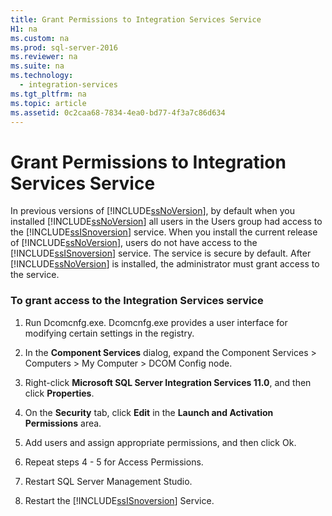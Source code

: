 ```yaml
---
title: Grant Permissions to Integration Services Service
H1: na
ms.custom: na
ms.prod: sql-server-2016
ms.reviewer: na
ms.suite: na
ms.technology: 
  - integration-services
ms.tgt_pltfrm: na
ms.topic: article
ms.assetid: 0c2caa68-7834-4ea0-bd77-4f3a7c86d634
---
```

# Grant Permissions to Integration Services Service
  In previous versions of [!INCLUDE[ssNoVersion](../../Token/Other/ssNoVersion_md.md)], by default when you installed [!INCLUDE[ssNoVersion](../../Token/Other/ssNoVersion_md.md)] all users in the Users group had access to the [!INCLUDE[ssISnoversion](../../Token/Other/ssISnoversion_md.md)] service. When you install the current release of [!INCLUDE[ssNoVersion](../../Token/Other/ssNoVersion_md.md)], users do not have access to the [!INCLUDE[ssISnoversion](../../Token/Other/ssISnoversion_md.md)] service. The service is secure by default. After [!INCLUDE[ssNoVersion](../../Token/Other/ssNoVersion_md.md)] is installed, the administrator must grant access to the service.  
  
### To grant access to the Integration Services service  
  
1.  Run Dcomcnfg.exe. Dcomcnfg.exe provides a user interface for modifying certain settings in the registry.  
  
2.  In the **Component Services** dialog, expand the Component Services \> Computers \> My Computer \> DCOM Config node.  
  
3.  Right\-click **Microsoft SQL Server Integration Services 11.0**, and then click **Properties**.  
  
4.  On the **Security** tab, click **Edit** in the **Launch and Activation Permissions** area.  
  
5.  Add users and assign appropriate permissions, and then click Ok.  
  
6.  Repeat steps 4 \- 5 for Access Permissions.  
  
7.  Restart SQL Server Management Studio.  
  
8.  Restart the [!INCLUDE[ssISnoversion](../../Token/Other/ssISnoversion_md.md)] Service.  
  
  